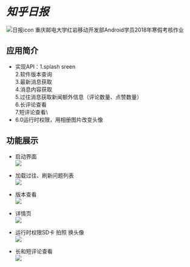 # *知乎日报*
![日报icon](readmefile/icon2.png)
重庆邮电大学红岩移动开发部Android学员2018年寒假考核作业
## 应用简介
+ 实现API：1.splash sreen\
2.软件版本查询\
3.最新消息获取\
4.消息内容获取\
5.过往消息获取新闻额外信息（评论数量、点赞数量）\
6.长评论查看\
7.短评论查看\
+ 6.0运行时权限，用相册图片改变头像


## 功能展示
+ 启动界面<br>
![](https://github.com/GitYiM/TheWinterHomeWork/blob/master/readmefile/splash%20screen.gif)

+ 加载过往、刷新问题列表<br>
![](https://github.com/GitYiM/TheWinterHomeWork/blob/master/readmefile/previous%20and%20refresh.gif )

+ 版本查看<br>
![](https://github.com/GitYiM/TheWinterHomeWork/blob/master/readmefile/version.gif)

+ 详情页<br>
![](https://github.com/GitYiM/TheWinterHomeWork/blob/master/readmefile/detailed%20information.gif)

+ 运行时权限SD卡 拍照 换头像<br>
![](https://github.com/GitYiM/TheWinterHomeWork/blob/master/readmefile/change_headphoto.gif)

+ 长和短评论查看<br>
![](https://github.com/GitYiM/TheWinterHomeWork/blob/master/readmefile/Long%26short%20comment.gif)


